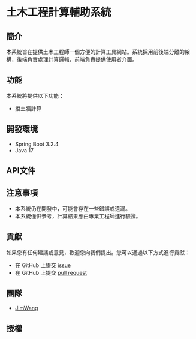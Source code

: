 # 土木工程計算輔助系統

## 簡介

本系統旨在提供土木工程師一個方便的計算工具網站。系統採用前後端分離的架構，後端負責處理計算邏輯，前端負責提供使用者介面。

## 功能

本系統將提供以下功能：

* 擋土牆計算

## 開發環境

- Spring Boot 3.2.4
- Java 17

## API文件
## 注意事項

* 本系統仍在開發中，可能會存在一些錯誤或遺漏。
* 本系統僅供參考，計算結果應由專業工程師進行驗證。

## 貢獻

如果您有任何建議或意見，歡迎您向我們提出。您可以通過以下方式進行貢獻：

* 在 GitHub 上提交 [issue]()
* 在 GitHub 上提交 [pull request]()

## 團隊

* [JimWang](https://github.com/)

## 授權
